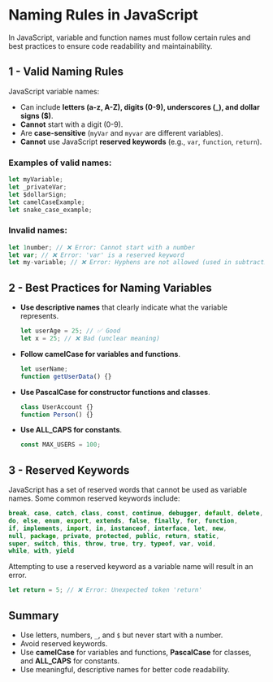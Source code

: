 # Naming Rules in JavaScript

In JavaScript, variable and function names must follow certain rules and best practices to ensure code readability and maintainability.

## 1 - Valid Naming Rules
JavaScript variable names:
- Can include **letters (a-z, A-Z), digits (0-9), underscores (_), and dollar signs ($)**.
- **Cannot** start with a digit (0-9).
- Are **case-sensitive** (`myVar` and `myvar` are different variables).
- **Cannot** use JavaScript **reserved keywords** (e.g., `var`, `function`, `return`).

### Examples of valid names:
```js
let myVariable;
let _privateVar;
let $dollarSign;
let camelCaseExample;
let snake_case_example;
```

### Invalid names:
```js
let 1number; // ❌ Error: Cannot start with a number
let var; // ❌ Error: 'var' is a reserved keyword
let my-variable; // ❌ Error: Hyphens are not allowed (used in subtraction)
```

## 2 - Best Practices for Naming Variables
- **Use descriptive names** that clearly indicate what the variable represents.
  ```js
  let userAge = 25; // ✅ Good
  let x = 25; // ❌ Bad (unclear meaning)
  ```
- **Follow camelCase for variables and functions**.
  ```js
  let userName;
  function getUserData() {}
  ```
- **Use PascalCase for constructor functions and classes**.
  ```js
  class UserAccount {}
  function Person() {}
  ```
- **Use ALL_CAPS for constants**.
  ```js
  const MAX_USERS = 100;
  ```

## 3 - Reserved Keywords
JavaScript has a set of reserved words that cannot be used as variable names. Some common reserved keywords include:

```js
break, case, catch, class, const, continue, debugger, default, delete,
do, else, enum, export, extends, false, finally, for, function,
if, implements, import, in, instanceof, interface, let, new,
null, package, private, protected, public, return, static,
super, switch, this, throw, true, try, typeof, var, void,
while, with, yield
```

Attempting to use a reserved keyword as a variable name will result in an error.

```js
let return = 5; // ❌ Error: Unexpected token 'return'
```

## Summary
- Use letters, numbers, `_`, and `$` but never start with a number.
- Avoid reserved keywords.
- Use **camelCase** for variables and functions, **PascalCase** for classes, and **ALL_CAPS** for constants.
- Use meaningful, descriptive names for better code readability.



